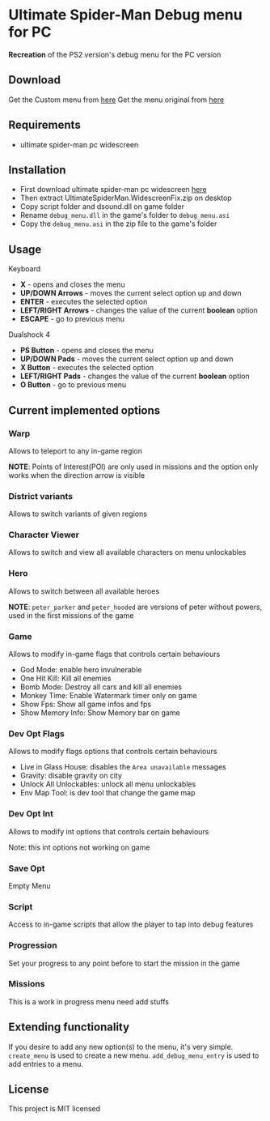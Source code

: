 # Ultimate Spider-Man Debug menu for PC 

**Recreation** of the PS2 version's debug menu for the PC version

## Download

Get the Custom menu from [here](https://github.com/UNK9090/USMDebugMenuPC/releases)
Get the menu original from [here](https://github.com/krystalgamer/usm-debug-menu/releases)

## Requirements

* ultimate spider-man pc widescreen


## Installation


* First download ultimate spider-man pc widescreen [here](https://github.com/ThirteenAG/WidescreenFixesPack/releases/tag/usm)
* Then extract UltimateSpiderMan.WidescreenFix.zip on desktop
* Copy script folder and dsound.dll on game folder
* Rename `debug_menu.dll` in the game's folder to `debug_menu.asi`
* Copy the `debug_menu.asi` in the zip file to the game's folder

## Usage

Keyboard
* **X** - opens and closes the menu
* **UP/DOWN Arrows** - moves the current select option up and down
* **ENTER** - executes the selected option
* **LEFT/RIGHT Arrows** - changes the value of the current **boolean** option
* **ESCAPE** - go to previous menu

Dualshock 4
* **PS Button** - opens and closes the menu
* **UP/DOWN Pads** - moves the current select option up and down
* **X Button** - executes the selected option
* **LEFT/RIGHT Pads** - changes the value of the current **boolean** option
* **O Button** - go to previous menu

## Current implemented options

### Warp

Allows to teleport to any in-game region

**NOTE**: Points of Interest(POI) are only used in missions and the option only works when the direction arrow is visible 

### District variants

Allows to switch variants of given regions

### Character Viewer

Allows to switch and view all available characters on menu unlockables

### Hero

Allows to switch between all available heroes

**NOTE**: `peter_parker` and `peter_hooded` are versions of peter without powers, used in the first missions of the game

### Game

Allows to modify in-game flags that controls certain behaviours
* God Mode: enable hero invulnerable
* One Hit Kill: Kill all enemies
* Bomb Mode: Destroy all cars and kill all enemies
* Monkey Time: Enable Watermark timer only on game
* Show Fps: Show all game infos and fps
* Show Memory Info: Show Memory bar on game



### Dev Opt Flags

Allows to modify flags options that controls certain behaviours
* Live in Glass House: disables the `Area unavailable` messages
* Gravity: disable gravity on city
* Unlock All Unlockables: unlock all menu unlockables
* Env Map Tool: is dev tool that change the game map

### Dev Opt Int

Allows to modify int options that controls certain behaviours

Note: this int options not working on game

### Save Opt

Empty Menu

### Script

Access to in-game scripts that allow the player to tap into debug features

### Progression

Set your progress to any point before to start the mission in the game

### Missions

This is a work in progress menu need add stuffs

## Extending functionality

If you desire to add any new option(s) to the menu, it's very simple.
`create_menu` is used to create a new menu.
`add_debug_menu_entry` is used to add entries to a menu.


## License

This project is MIT licensed
